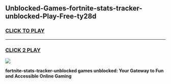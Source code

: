 
## Unblocked-Games-fortnite-stats-tracker-unblocked-Play-Free-ty28d
<h3>
<a href="https://premium76.site?title=fortnite-stats-tracker-unblocked&ref=10A">CLICK TO PLAY</a></h3>
<hr>

<h3>
<a href="https://premium76.site?title=fortnite-stats-tracker-unblocked&ref=10A">CLICK 2 PLAY</a>
  
</h3>

<a href="https://premium76.site?title=fortnite-stats-tracker-unblocked&ref=10A"><img src="https://clearcache.store/games.png"></a>


**fortnite-stats-tracker-unblocked games unblocked: Your Gateway to Fun and Accessible Online Gaming**
